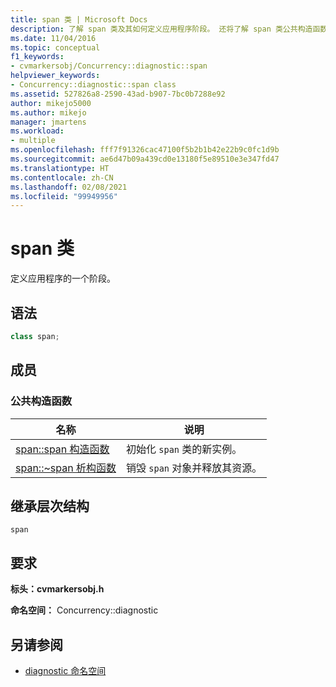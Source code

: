 ```yaml
---
title: span 类 | Microsoft Docs
description: 了解 span 类及其如何定义应用程序阶段。 还将了解 span 类公共构造函数和继承层次结构。
ms.date: 11/04/2016
ms.topic: conceptual
f1_keywords:
- cvmarkersobj/Concurrency::diagnostic::span
helpviewer_keywords:
- Concurrency::diagnostic::span class
ms.assetid: 527826a8-2590-43ad-b907-7bc0b7288e92
author: mikejo5000
ms.author: mikejo
manager: jmartens
ms.workload:
- multiple
ms.openlocfilehash: fff7f91326cac47100f5b2b1b42e22b9c0fc1d9b
ms.sourcegitcommit: ae6d47b09a439cd0e13180f5e89510e3e347fd47
ms.translationtype: HT
ms.contentlocale: zh-CN
ms.lasthandoff: 02/08/2021
ms.locfileid: "99949956"
---
```

# <a name="span-class"></a>span 类
定义应用程序的一个阶段。

## <a name="syntax"></a>语法

```cpp
class span;
```

## <a name="members"></a>成员

### <a name="public-constructors"></a>公共构造函数

|名称|说明|
|----------|-----------------|
|[span::span 构造函数](../profiling/span-span-constructor.md)|初始化 `span` 类的新实例。|
|[span::~span 析构函数](../profiling/span-tilde-span-destructor.md)|销毁 `span` 对象并释放其资源。|

## <a name="inheritance-hierarchy"></a>继承层次结构
 `span`

## <a name="requirements"></a>要求
 **标头：cvmarkersobj.h** 

 **命名空间：** Concurrency::diagnostic

## <a name="see-also"></a>另请参阅
- [diagnostic 命名空间](../profiling/diagnostic-namespace.md)